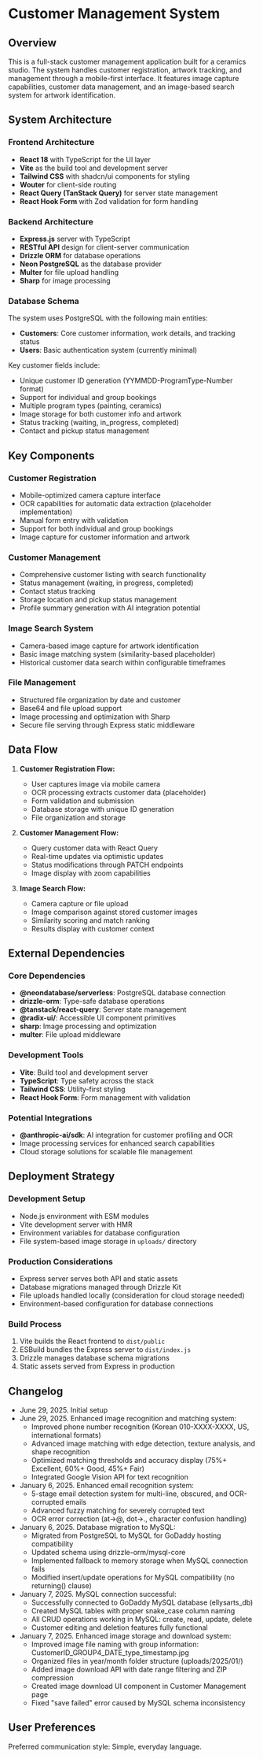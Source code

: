 # Customer Management System

## Overview

This is a full-stack customer management application built for a ceramics studio. The system handles customer registration, artwork tracking, and management through a mobile-first interface. It features image capture capabilities, customer data management, and an image-based search system for artwork identification.

## System Architecture

### Frontend Architecture
- **React 18** with TypeScript for the UI layer
- **Vite** as the build tool and development server
- **Tailwind CSS** with shadcn/ui components for styling
- **Wouter** for client-side routing
- **React Query (TanStack Query)** for server state management
- **React Hook Form** with Zod validation for form handling

### Backend Architecture
- **Express.js** server with TypeScript
- **RESTful API** design for client-server communication
- **Drizzle ORM** for database operations
- **Neon PostgreSQL** as the database provider
- **Multer** for file upload handling
- **Sharp** for image processing

### Database Schema
The system uses PostgreSQL with the following main entities:
- **Customers**: Core customer information, work details, and tracking status
- **Users**: Basic authentication system (currently minimal)

Key customer fields include:
- Unique customer ID generation (YYMMDD-ProgramType-Number format)
- Support for individual and group bookings
- Multiple program types (painting, ceramics)
- Image storage for both customer info and artwork
- Status tracking (waiting, in_progress, completed)
- Contact and pickup status management

## Key Components

### Customer Registration
- Mobile-optimized camera capture interface
- OCR capabilities for automatic data extraction (placeholder implementation)
- Manual form entry with validation
- Support for both individual and group bookings
- Image capture for customer information and artwork

### Customer Management
- Comprehensive customer listing with search functionality
- Status management (waiting, in progress, completed)
- Contact status tracking
- Storage location and pickup status management
- Profile summary generation with AI integration potential

### Image Search System
- Camera-based image capture for artwork identification
- Basic image matching system (similarity-based placeholder)
- Historical customer data search within configurable timeframes

### File Management
- Structured file organization by date and customer
- Base64 and file upload support
- Image processing and optimization with Sharp
- Secure file serving through Express static middleware

## Data Flow

1. **Customer Registration Flow:**
   - User captures image via mobile camera
   - OCR processing extracts customer data (placeholder)
   - Form validation and submission
   - Database storage with unique ID generation
   - File organization and storage

2. **Customer Management Flow:**
   - Query customer data with React Query
   - Real-time updates via optimistic updates
   - Status modifications through PATCH endpoints
   - Image display with zoom capabilities

3. **Image Search Flow:**
   - Camera capture or file upload
   - Image comparison against stored customer images
   - Similarity scoring and match ranking
   - Results display with customer context

## External Dependencies

### Core Dependencies
- **@neondatabase/serverless**: PostgreSQL database connection
- **drizzle-orm**: Type-safe database operations
- **@tanstack/react-query**: Server state management
- **@radix-ui/**: Accessible UI component primitives
- **sharp**: Image processing and optimization
- **multer**: File upload middleware

### Development Tools
- **Vite**: Build tool and development server
- **TypeScript**: Type safety across the stack
- **Tailwind CSS**: Utility-first styling
- **React Hook Form**: Form management with validation

### Potential Integrations
- **@anthropic-ai/sdk**: AI integration for customer profiling and OCR
- Image processing services for enhanced search capabilities
- Cloud storage solutions for scalable file management

## Deployment Strategy

### Development Setup
- Node.js environment with ESM modules
- Vite development server with HMR
- Environment variables for database configuration
- File system-based image storage in `uploads/` directory

### Production Considerations
- Express server serves both API and static assets
- Database migrations managed through Drizzle Kit
- File uploads handled locally (consideration for cloud storage needed)
- Environment-based configuration for database connections

### Build Process
1. Vite builds the React frontend to `dist/public`
2. ESBuild bundles the Express server to `dist/index.js`
3. Drizzle manages database schema migrations
4. Static assets served from Express in production

## Changelog
- June 29, 2025. Initial setup
- June 29, 2025. Enhanced image recognition and matching system:
  - Improved phone number recognition (Korean 010-XXXX-XXXX, US, international formats)
  - Advanced image matching with edge detection, texture analysis, and shape recognition
  - Optimized matching thresholds and accuracy display (75%+ Excellent, 60%+ Good, 45%+ Fair)
  - Integrated Google Vision API for text recognition
- January 6, 2025. Enhanced email recognition system:
  - 5-stage email detection system for multi-line, obscured, and OCR-corrupted emails
  - Advanced fuzzy matching for severely corrupted text
  - OCR error correction (at→@, dot→., character confusion handling)
- January 6, 2025. Database migration to MySQL:
  - Migrated from PostgreSQL to MySQL for GoDaddy hosting compatibility
  - Updated schema using drizzle-orm/mysql-core
  - Implemented fallback to memory storage when MySQL connection fails
  - Modified insert/update operations for MySQL compatibility (no returning() clause)
- January 7, 2025. MySQL connection successful:
  - Successfully connected to GoDaddy MySQL database (ellysarts_db)
  - Created MySQL tables with proper snake_case column naming
  - All CRUD operations working in MySQL: create, read, update, delete
  - Customer editing and deletion features fully functional
- January 7, 2025. Enhanced image storage and download system:
  - Improved image file naming with group information: CustomerID_GROUP4_DATE_type_timestamp.jpg
  - Organized files in year/month folder structure (uploads/2025/01/)
  - Added image download API with date range filtering and ZIP compression
  - Created image download UI component in Customer Management page
  - Fixed "save failed" error caused by MySQL schema inconsistency

## User Preferences

Preferred communication style: Simple, everyday language.